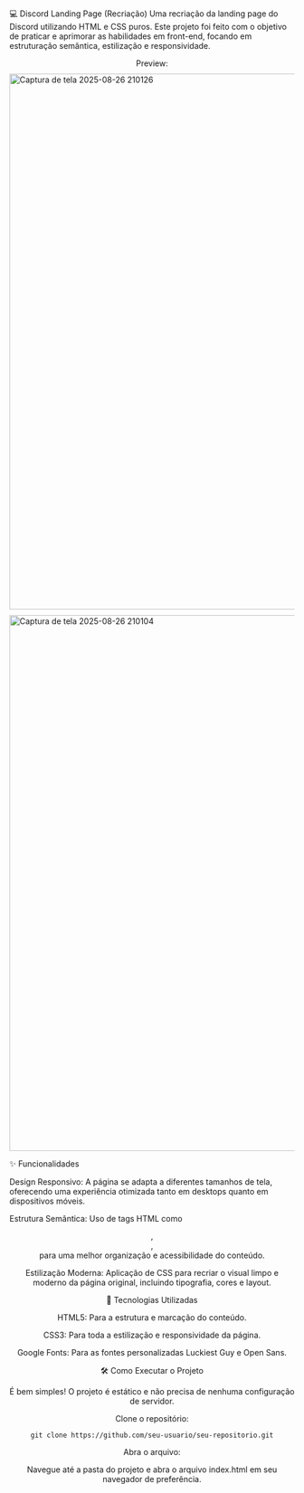 💻 Discord Landing Page (Recriação)
Uma recriação da landing page do Discord utilizando HTML e CSS puros. Este projeto foi feito com o objetivo de praticar e aprimorar as habilidades em front-end, focando em estruturação semântica, estilização e responsividade.
<div style="display: flex; flex-wrap: wrap; justify-content: center; gap: 10px;">
Preview: <img width="1911" height="948" alt="Captura de tela 2025-08-26 210126" src="https://github.com/user-attachments/assets/a729f65c-83cf-4cee-be59-cc298c0dd7f9" />
<img width="633" height="948" alt="Captura de tela 2025-08-26 210104" src="https://github.com/user-attachments/assets/47b08534-2b00-4c6e-a38f-4b13d16a1ae2" />
</div>

✨ Funcionalidades

Design Responsivo: A página se adapta a diferentes tamanhos de tela, oferecendo uma experiência otimizada tanto em desktops quanto em dispositivos móveis.

Estrutura Semântica: Uso de tags HTML como <header>, <section>, <footer> para uma melhor organização e acessibilidade do conteúdo.

Estilização Moderna: Aplicação de CSS para recriar o visual limpo e moderno da página original, incluindo tipografia, cores e layout.

🚀 Tecnologias Utilizadas

HTML5: Para a estrutura e marcação do conteúdo.

CSS3: Para toda a estilização e responsividade da página.

Google Fonts: Para as fontes personalizadas Luckiest Guy e Open Sans.

🛠️ Como Executar o Projeto

É bem simples! O projeto é estático e não precisa de nenhuma configuração de servidor.

Clone o repositório:

```git clone https://github.com/seu-usuario/seu-repositorio.git```

Abra o arquivo:

Navegue até a pasta do projeto e abra o arquivo index.html em seu navegador de preferência.
